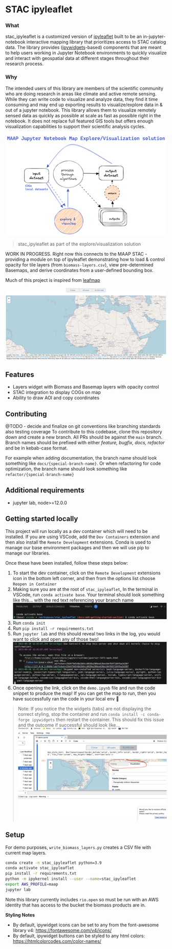 # STAC ipyleaflet

### What
stac_ipyleaflet is a customized version of [ipyleaflet](https://ipyleaflet.readthedocs.io/en/latest/) built to be an in-jupyter-notebook interactive mapping library that prioritizes access to STAC catalog data. The library provides ([ipywidgets](https://ipywidgets.readthedocs.io/en/stable/)-based) components that are meant to help users working in Jupyter Notebook environments to quickly visualize and interact with geospatial data at different stages throughout their research process.

### Why
The intended users of this library are members of the scientific community who are doing research in areas like climate and active remote sensing. While they can write code to visualize and analyze data, they find it time consuming and may end up exporting results to visualize/explore data in & out of a jupyter notebook. This library allows them to visualize remotely sensed data as quickly as possible at scale as fast as possible right in the notebook. It does not replace full featured GIS tools but offers enough visualization capabilities to support their scientific analysis cycles.

![stac_ipyleaflet as part of the explore/visualization solution](/public/images/about-map-visualization-solution.png)
> stac_ipyleaflet as part of the explore/visualization solution

WORK IN PROGRESS. Right now this connects to the MAAP STAC - providing a module on top of ipyleaflet demonstrating how to load & control opacity for tile layers (from `biomass-layers.csv`), view pre-determined Basemaps, and derive coordinates from a user-defined bounding box.

Much of this project is inspired from [leafmap](https://leafmap.org/)

![Jupyter Lab ScreenShot](/public/images/jlab-screenshot.png)

## Features
* Layers widget with Biomass and Basemap layers with opacity control
* STAC integration to display COGs on map
* Ability to draw AOI and copy coordinates

## Contributing
@TODO - decide and finalize on git conventions like branching standards also testing coverage
To contribute to this codebase, clone this repository down and create a new branch. All PRs should be against the `main` branch. Branch names should be prefixed with either *feature, bugfix, docs, refactor* and be in kebab-case format.

For example when adding documentation, the branch name should look something like `docs/{special-branch-name}`. Or when refactoring for code optimization, the branch name should look something like `refactor/{special-branch-name}`

## Additional requirements

* jupyter lab, node>=12.0.0

## Getting started locally
This project will run locally as a dev container which will need to be installed. If you are using VSCode, add the `Dev Containers` extension and then also install the `Remote Development` extensions. Conda is used to manage our base environment packages and then we will use pip to manage our libraries.

Once these have been installed, follow these steps below:
1. To start the dev container, click on the `Remote Development` extensions icon in the bottom left corner, and then from the options list choose `Reopen in Container`
2. Making sure you are at the root of `stac_ipyleaflet`, In the terminal in VSCode, run `conda activate base`. Your terminal should look something like this... with the red text referencing your branch name
![](/public/images/getting-started-conda-activate.png)
3. Run `conda init`
4. Run `pip install -r requirements.txt`
5. Run `jupyter lab` and this should reveal two links in the log, you would want to click and open any of those two!
![](/public/images/getting-started-links.png)
6. Once opening the link, click on the `demo.ipynb` file and run the code snippet to produce the map! If you can get the map to run, then you have successfully ran the code in your local env :raised_hands:

> Note: If you notice the the widgets (tabs) are not displaying the correct styling, stop the container and run `conda install -c conda-forge ipywidgets` then restart the container. This should fix this issue and the outcome if successful should look like... ![](/public/images/getting-started-correct-tabs.png)

## Setup

For demo purposes, `write_biomass_layers.py` creates a CSV file with current map layers.
```sh
conda create -n stac_ipyleaflet python=3.9
conda activate stac_ipyleaflet
pip install -r requirements.txt
python -m ipykernel install --user --name=stac_ipyleaflet
export AWS_PROFILE=maap
jupyter lab
```

Note this library currently includes `rio.open` so must be run with an AWS identity that has access to the bucket the biomass products are in.

**Styling Notes**
- By default, ipywidget icons can be set to any from the font-awesome library v4: https://fontawesome.com/v4/icons/
- By default, ipywidget buttons can be styled to any html colors: https://htmlcolorcodes.com/color-names/
